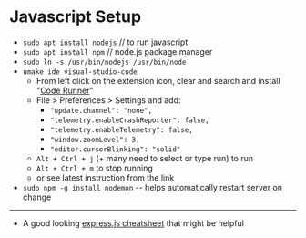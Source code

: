 # Javascript Setup

+ `sudo apt install nodejs` // to run javascript
+ `sudo apt install npm` // node.js package manager
+ `sudo ln -s /usr/bin/nodejs /usr/bin/node`
+ `umake ide visual-studio-code`
  + From left click on the extension icon, clear and search and install "[Code Runner](https://marketplace.visualstudio.com/items?itemName=formulahendry.code-runner)"
  + File > Preferences > Settings and add:
    + `"update.channel": "none",`
    + `"telemetry.enableCrashReporter": false,`
    + `"telemetry.enableTelemetry": false,`
    + `"window.zoomLevel": 3,`
    + `"editor.cursorBlinking": "solid"`
  + `Alt + Ctrl + j` (+ many need to select or type run) to run
  + `Alt + Ctrl + m` to stop running
  + or see latest instruction from the link
+ `sudo npm -g install nodemon` -- helps automatically restart server on change

-------

+ A good looking [express.js cheatsheet](https://github.com/azat-co/cheatsheets/tree/master/express4) that might be helpful
